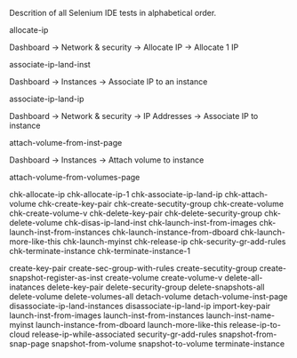 Descrition of all Selenium IDE tests in alphabetical order.


allocate-ip

Dashboard -> Network & security -> Allocate IP -> Allocate 1 IP

associate-ip-land-inst

Dashboard -> Instances -> Associate IP to an instance

associate-ip-land-ip

Dashboard -> Network & security -> IP Addresses -> Associate IP to instance

attach-volume-from-inst-page

Dashboard -> Instances -> Attach volume to instance

attach-volume-from-volumes-page


chk-allocate-ip
chk-allocate-ip-1
chk-associate-ip-land-ip
chk-attach-volume
chk-create-key-pair
chk-create-secutity-group
chk-create-volume
chk-create-volume-v
chk-delete-key-pair
chk-delete-security-group
chk-delete-volume
chk-disas-ip-land-inst
chk-launch-inst-from-images
chk-launch-inst-from-instances
chk-launch-instance-from-dboard
chk-launch-more-like-this
chk-launch-myinst
chk-release-ip
chk-security-gr-add-rules
chk-terminate-instance
chk-terminate-instance-1

create-key-pair
create-sec-group-with-rules
create-secutity-group
create-snapshot-register-as-inst
create-volume
create-volume-v
delete-all-inatances
delete-key-pair
delete-security-group
delete-snapshots-all
delete-volume
delete-volumes-all
detach-volume
detach-volume-inst-page
disassociate-ip-land-instances
disassociate-ip-land-ip
import-key-pair
launch-inst-from-images
launch-inst-from-instances
launch-inst-name-myinst
launch-instance-from-dboard
launch-more-like-this
release-ip-to-cloud
release-ip-while-associated
security-gr-add-rules
snapshot-from-snap-page
snapshot-from-volume
snapshot-to-volume
terminate-instance


